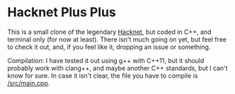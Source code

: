 # Hacknet Plus Plus

This is a small clone of the legendary [Hacknet](http://hacknet-os.com/), but coded in C++, and terminal only (for now at least).
There isn't much going on yet, but feel free to check it out, and, if you feel like it, dropping an issue or something.

Compilation: 
I have tested it out using g++ with C++11, but it should probably work with clang++, and maybe another C++ standards, but I can't know for sure.
In case it isn't clear, the file you have to compile is [/src/main.cpp](https://github.com/lucastarche/HacknetPlusPlus/blob/master/src/main.cpp).
